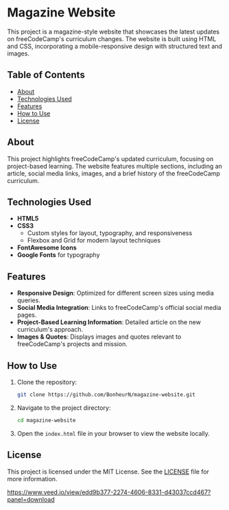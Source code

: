 # Magazine Website

This project is a magazine-style website that showcases the latest updates on freeCodeCamp's curriculum changes. The website is built using HTML and CSS, incorporating a mobile-responsive design with structured text and images.

## Table of Contents
- [About](#about)
- [Technologies Used](#technologies-used)
- [Features](#features)
- [How to Use](#how-to-use)
- [License](#license)

## About
This project highlights freeCodeCamp's updated curriculum, focusing on project-based learning. The website features multiple sections, including an article, social media links, images, and a brief history of the freeCodeCamp curriculum.

## Technologies Used
- **HTML5**
- **CSS3**
  - Custom styles for layout, typography, and responsiveness
  - Flexbox and Grid for modern layout techniques
- **FontAwesome Icons**
- **Google Fonts** for typography

## Features
- **Responsive Design**: Optimized for different screen sizes using media queries.
- **Social Media Integration**: Links to freeCodeCamp's official social media pages.
- **Project-Based Learning Information**: Detailed article on the new curriculum's approach.
- **Images & Quotes**: Displays images and quotes relevant to freeCodeCamp's projects and mission.

## How to Use
1. Clone the repository:
    ```bash
    git clone https://github.com/BonheurN/magazine-website.git
    ```
2. Navigate to the project directory:
    ```bash
    cd magazine-website
    ```
3. Open the `index.html` file in your browser to view the website locally.

## License
This project is licensed under the MIT License. See the [LICENSE](LICENSE) file for more information.


https://www.veed.io/view/edd9b377-2274-4606-8331-d43037ccd467?panel=download

